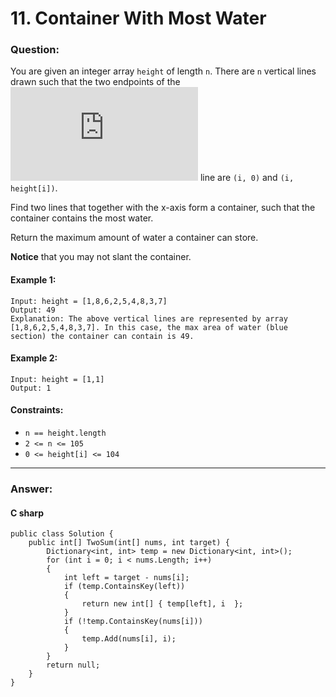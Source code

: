 # 11. Container With Most Water

### Question:

You are given an integer array `height` of length `n`. There are `n` vertical lines drawn such that the two endpoints of the ![equation](http://www.sciweavers.org/tex2img.php?eq=i%5Ex&bc=White&fc=Black&im=jpg&fs=12&ff=arev&edit=) line are `(i, 0)` and `(i, height[i])`.

Find two lines that together with the x-axis form a container, such that the container contains the most water.

Return the maximum amount of water a container can store.

**Notice** that you may not slant the container.
#### Example 1:
```
Input: height = [1,8,6,2,5,4,8,3,7]
Output: 49
Explanation: The above vertical lines are represented by array [1,8,6,2,5,4,8,3,7]. In this case, the max area of water (blue section) the container can contain is 49.
```
#### Example 2:
```
Input: height = [1,1]
Output: 1
```

#### Constraints:
* `n == height.length`
* `2 <= n <= 105`
* `0 <= height[i] <= 104`
----
### Answer:
#### C sharp
```
public class Solution {
    public int[] TwoSum(int[] nums, int target) {
        Dictionary<int, int> temp = new Dictionary<int, int>();
        for (int i = 0; i < nums.Length; i++)
        {
            int left = target - nums[i];
            if (temp.ContainsKey(left))
            {
                return new int[] { temp[left], i  };
            }
            if (!temp.ContainsKey(nums[i]))
            {
                temp.Add(nums[i], i);
            }
        }
        return null;        
    }
}
```

